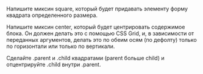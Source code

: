Напишите миксин square, который будет придавать элементу форму квадрата определенного размера.

Напишите миксин center, который будет центрировать содержимое блока.
Он должен делать это с помощью CSS Grid, и, в зависимости от переданных аргументов, делать это по обеим осям (по дефолту) только по горизонтали или только по вертикали.

Сделайте .parent и .child квадратами (parent больше child) и отцентрируйте .child внутри .parent.
